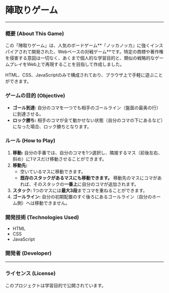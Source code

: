 # 陣取りゲーム

---

### 概要 (About This Game)

この「陣取りゲーム」は、人気のボードゲーム**『ノッカノッカ』に強くインスパイアされて開発された、Webベースの対戦ゲーム**です。特定の商標や著作権を侵害する意図は一切なく、あくまで個人的な学習目的と、類似の戦略的なゲームプレイをWeb上で再現することを目指して作成しました。

HTML、CSS、JavaScriptのみで構成されており、ブラウザ上で手軽に遊ぶことができます。

### ゲームの目的 (Objective)

* **ゴール到達:** 自分のコマを一つでも相手のゴールライン（盤面の最奥の行）に到達させる。
* **ロック勝ち:** 相手のコマが全て動かせない状態（自分のコマの下にあるなど）になった場合、ロック勝ちとなります。

### ルール (How to Play)

1.  **移動:** 自分の手番では、自分のコマを1つ選択し、隣接するマス（前後左右、斜め）に1マスだけ移動させることができます。
2.  **移動先:**
    * 空いているマスに移動できます。
    * **既存のスタックがあるマスにも移動できます。** 移動先のマスにコマがあれば、そのスタックの**一番上**に自分のコマが追加されます。
3.  **スタック:** 1つのマスには**最大3段**までコマを重ねることができます。
4.  **ゴールライン:** 自分の初期配置のすぐ後ろにあるゴールライン（自分のホーム側）へは移動できません。

### 開発技術 (Technologies Used)

* HTML
* CSS
* JavaScript

### 開発者 (Developer)

---

### ライセンス (License)

このプロジェクトは学習目的で公開されています。